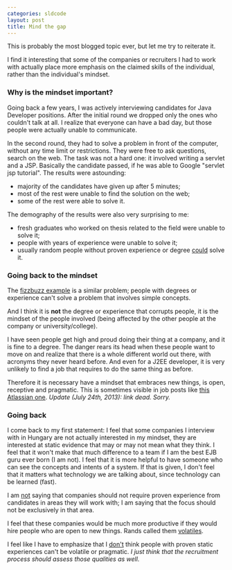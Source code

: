 ```yaml
---
categories: sldcode
layout: post
title: Mind the gap
---
```


This is probably the most blogged topic ever, but let me try to reiterate it.

I find it interesting that some of the companies or recruiters I had to work with actually place more emphasis on the claimed skills of the individual, rather than the individual's mindset.

### Why is the mindset important?
Going back a few years, I was actively interviewing candidates for Java Developer positions. After the initial round we dropped only the ones who couldn't talk at all. I realize that everyone can have a bad day, but those people were actually unable to communicate.

In the second round, they had to solve a problem in front of the computer, without any time limit or restrictions. They were free to ask questions, search on the web. The task was not a hard one: it involved writing a servlet and a JSP. Basically the candidate passed, if he was able to Google "servlet jsp tutorial". The results were astounding:

- majority of the candidates have given up after 5 minutes;
- most of the rest were unable to find the solution on the web;
- some of the rest were able to solve it.

The demography of the results were also very surprising to me:

- fresh graduates who worked on thesis related to the field were unable to solve it;
- people with years of experience were unable to solve it;
- usually random people without proven experience or degree <u>could</u> solve it.


### Going back to the mindset

The [fizzbuzz example](http://www.globalnerdy.com/2012/11/15/fizzbuzz-still-works/) is a similar problem; people with degrees or experience can't solve a problem that involves simple concepts.

And I think it is **not** the degree or experience that corrupts people, it is the mindset of the people involved (being affected by the other people at the company or university/college).

I have seen people get high and proud doing their thing at a company, and it is fine to a degree. The danger rears its head when these people want to move on and realize that there is a whole different world out there, with acronyms they never heard before. And even for a J2EE developer, it is very unlikely to find a job that requires to do the same thing as before.

Therefore it is necessary have a mindset that embraces new things, is open, receptive and pragmatic. This is sometimes visible in job posts like [this Atlassian one](http://careers.stackoverflow.com/jobs/27386/developer-advocate-atlassian). *Update (July 24th, 2013): link dead. Sorry.*

### Going back

I come back to my first statement: I feel that some companies I interview with in Hungary are not actually interested in my mindset, they are interested at static evidence that may or may not mean what they think. I feel that it won't make that much difference to a team if I am the best EJB guru ever born (I am not). I feel that it is more helpful to have someone who can see the concepts and intents of a system. If that is given, I don't feel that it matters what technology we are talking about, since technology can be learned (fast).

I am <u>not</u> saying that companies should not require proven experience from candidates in areas they will work with; I am saying that the focus should not be exclusively in that area.

I feel that these companies would be much more productive if they would hire people who are open to new things. Rands called them [volatiles](http://www.randsinrepose.com/archives/2012/11/14/stables_and_volatiles.html).

I feel like I have to emphasize that I <u>don't</u> think people with proven static experiences can't be volatile or pragmatic. *I just think that the recruitment process should assess those qualities as well.*
